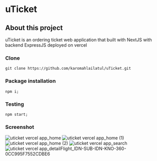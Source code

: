 # uTicket

## About this project
uTicket is an ordering ticket web application that built with NextJS with backend ExpressJS deployed on vercel

### Clone
```Shell 
git clone https://github.com/karomahlailatul/uTicket.git 
```

### Package installation
```Shell 
npm i; 
```

### Testing
```Shell 
npm start; 
```

### Screenshot
![uticket vercel app_home](https://user-images.githubusercontent.com/37212759/200730150-fe05cf8a-86bf-44c5-be15-18b7bf311dac.png)
![uticket vercel app_home (1)](https://user-images.githubusercontent.com/37212759/200730216-1fb8ffa3-cc9b-4c92-9a83-7b4c20c018cd.png)
![uticket vercel app_home (2)](https://user-images.githubusercontent.com/37212759/200730220-5a6061a4-652b-4850-aa9a-dbc0ca9c20fa.png)
![uticket vercel app_search](https://user-images.githubusercontent.com/37212759/200730227-d586b168-3355-4102-bf2e-123f26f4d5fb.png)
![uticket vercel app_detailFlight_IDN-SUB-IDN-KNO-360-0CC995F7552CDBE6](https://user-images.githubusercontent.com/37212759/200730232-5f9482ba-a7af-48ba-b230-264431efa941.png)
